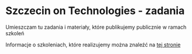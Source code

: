 # Szczecin on Technologies - zadania

Umieszczam tu zadania i materiały, które publikujemy publicznie w ramach szkoleń

Informacje o szkoleniach, które realizujemy można znaleźć na [tej stronie](https://szot.tech)

